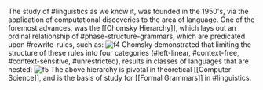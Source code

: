 The study of #linguistics as we know it, was founded in the 1950's, via the application of computational discoveries to the area of language.
One of the foremost advances, was the [[Chomsky Hierarchy]], which lays out an ordinal relationship of #phase-structure-grammars, which are predicated upon #rewrite-rules, such as: ![f4]
Chomsky demonstrated that limiting the structure of these rules into four categories (#left-linear, #context-free, #context-sensitive, #unrestricted), results in classes of languages that are nested: ![f5]
The above hierarchy is pivotal in theoretical [[Computer Science]], and is the basis of study for [[Formal Grammars]] in #linguistics. 

[f4]: http://chart.apis.google.com/chart?cht=tx&chl=\Large{S->\text{NP}\;\text{VP}}

[f5]: http://chart.apis.google.com/chart?cht=tx&chl=\Large{{\ell_{LL}\sub\ell_{CF}\ell_{CS}\ell_{UR}}}